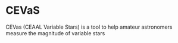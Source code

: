 # CEVaS
CEVas (CEAAL Variable Stars) is a tool to help amateur astronomers measure the magnitude of variable stars
